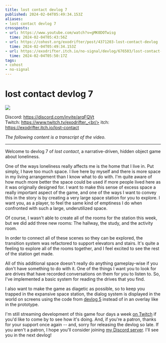 ```yaml
---
title: lost contact devlog 7
published: 2024-02-04T05:49:34.153Z
aliases:
- lost contact devlog 7
crossposts:
- url: https://www.youtube.com/watch?v=gMK0DOTwisg
  time: 2024-02-04T05:43:56Z
- url: https://cohost.org/exodrifter/post/4371203-lost-contact-devlog
  time: 2024-02-04T05:49:34.153Z
- url: https://exodrifter.itch.io/no-signal/devlog/676503/lost-contact-devlog-7
  time: 2024-02-04T05:50:17Z
tags:
- cohost
- no-signal
---
```


# lost contact devlog 7

![](https://www.youtube.com/watch?v=gMK0DOTwisg)

Discord: https://discord.com/invite/arqFQVt<br/>
Twitch: https://www.twitch.tv/exodrifter_<br/>
itch: https://exodrifter.itch.io/lost-contact<br/>

_The following content is a transcript of the video._

---

Welcome to devlog 7 of _lost contact_, a narrative-driven, hidden object game about loneliness.

One of the ways loneliness really affects me is the home that I live in. Put simply, I have too much space. I live here by myself and there is more space in my living arrangement than I know what to do with. I'm quite aware of how much more better the space could be used if more people lived here as it was originally designed for. I want to make this sense of excess space a really important aspect of the game, and one of the ways I want to convey this in the story is by creating a very large space station for you to explore. I want you, as a player, to feel the same kind of emptiness I do when confronted with such a large, underutilized space.

Of course, I wasn't able to create all of the rooms for the station this week, but we did add three new rooms: The hallway, the study, and the activity room.

In order to connect all of these scenes so they can be explored, the transition system was refactored to support elevators and stairs. It's quite a feeling to explore all of the rooms together, and I feel excited to see the rest of the station get made.

All of this additional space doesn't really do anything gameplay-wise if you don't have something to do with it. One of the things I want you to look for are drives that have recorded conversations on them for you to listen to. So, I've implemented a basic system for reading the drives that you find.

I also want to make the game as diagetic as possible, so to keep you trapped in the expansive space station, the dialog system is displayed in the world on screens using the code from [devlog 5](20240120223842.md) instead of in an overlay like in the prototype.

I'm still streaming development of this game four days a week [on Twitch](https://www.twitch.tv/exodrifter_) if you'd like to come by to see how it's doing. And, if you're a patron, thanks for your support once again -- and, sorry for releasing the devlog so late. If you aren't a patron, I hope you'll consider joining [my Discord server](https://discord.com/invite/arqFQVt). I'll see you in the next devlog!
